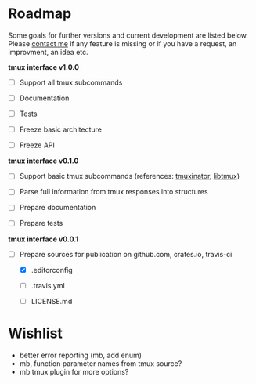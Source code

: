 # Roadmap

Some goals for further versions and current development are listed below.
Please [contact me](mailto:anton.gepting@gmail.com) if any feature is missing or if you have a request,
an improvment, an idea etc.


**tmux interface v1.0.0**

- [ ] Support all tmux subcommands
- [ ] Documentation
- [ ] Tests
- [ ] Freeze basic architecture
- [ ] Freeze API


**tmux interface v0.1.0**

- [ ] Support basic tmux subcommands (references:
[tmuxinator](https://github.com/tmuxinator/tmuxinator),
[libtmux](https://github.com/tmux-python/libtmux))
- [ ] Parse full information from tmux responses into structures
- [ ] Prepare documentation
- [ ] Prepare tests


**tmux interface v0.0.1**

- [ ] Prepare sources for publication on github.com, crates.io, travis-ci
    - [x] .editorconfig
    - [ ] .travis.yml
    - [ ] LICENSE.md


# Wishlist
- better error reporting (mb, add enum)
- mb, function parameter names from tmux source?
- mb tmux plugin for more options?
